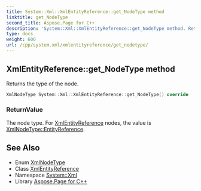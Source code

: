 ```yaml
---
title: System::Xml::XmlEntityReference::get_NodeType method
linktitle: get_NodeType
second_title: Aspose.Page for C++
description: 'System::Xml::XmlEntityReference::get_NodeType method. Returns the type of the node in C++.'
type: docs
weight: 600
url: /cpp/system.xml/xmlentityreference/get_nodetype/
---
```

## XmlEntityReference::get_NodeType method


Returns the type of the node.

```cpp
XmlNodeType System::Xml::XmlEntityReference::get_NodeType() override
```


### ReturnValue

The node type. For [XmlEntityReference](../) nodes, the value is [XmlNodeType::EntityReference](../../xmlnodetype/).

## See Also

* Enum [XmlNodeType](../../xmlnodetype/)
* Class [XmlEntityReference](../)
* Namespace [System::Xml](../../)
* Library [Aspose.Page for C++](../../../)
